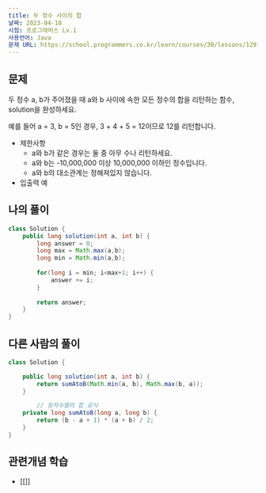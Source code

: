 ```yaml
---
title: 두 정수 사이의 합
날짜: 2023-04-10
시험: 프로그래머스 Lv.1
사용언어: Java
문제 URL: https://school.programmers.co.kr/learn/courses/30/lessons/12912
---
```

## 문제

두 정수 a, b가 주어졌을 때 a와 b 사이에 속한 모든 정수의 합을 리턴하는 함수, solution을 완성하세요.

예를 들어 a = 3, b = 5인 경우, 3 + 4 + 5 = 12이므로 12를 리턴합니다.

- 제한사항
    - a와 b가 같은 경우는 둘 중 아무 수나 리턴하세요.
    - a와 b는 -10,000,000 이상 10,000,000 이하인 정수입니다.
    - a와 b의 대소관계는 정해져있지 않습니다.
- 입출력 예
    
    

## 나의 풀이

```java
class Solution {
    public long solution(int a, int b) {
        long answer = 0;
        long max = Math.max(a,b);
        long min = Math.min(a,b);
        
        for(long i = min; i<max+1; i++) {
            answer += i;
        }
        
        return answer;
    }
}
```

## 다른 사람의 풀이

```java
class Solution {

    public long solution(int a, int b) {
        return sumAtoB(Math.min(a, b), Math.max(b, a));
    }

		// 등차수열의 합 공식
    private long sumAtoB(long a, long b) {
        return (b - a + 1) * (a + b) / 2;
    }
}
```

## 관련개념 학습

- [[]]
